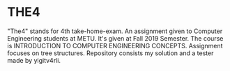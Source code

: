 # THE4
"The4" stands for 4th take-home-exam.
An assignment given to Computer Engineering students at METU.
It's given at Fall 2019 Semester.
The course is INTRODUCTION TO COMPUTER ENGINEERING CONCEPTS.
Assignment focuses on tree structures.
Repository consists my solution and a tester made by yigitv4rli.
